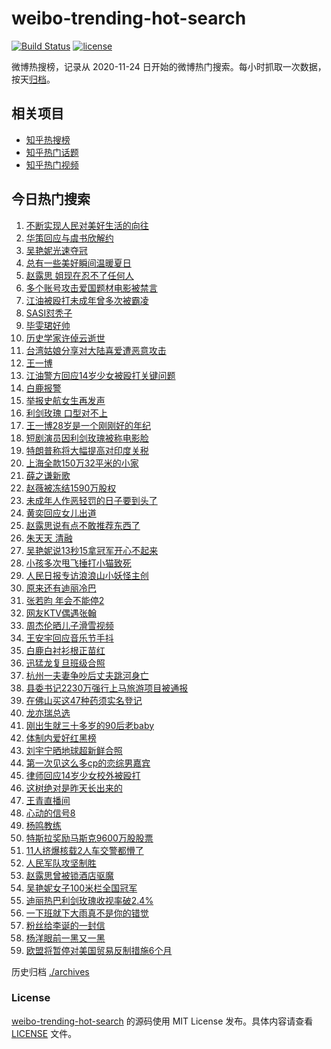 # weibo-trending-hot-search

[![Build Status](https://github.com/justjavac/weibo-trending-hot-search/workflows/ci/badge.svg?branch=master)](https://github.com/justjavac/weibo-trending-hot-search/actions)
[![license](https://img.shields.io/github/license/justjavac/weibo-trending-hot-search)](https://github.com/justjavac/weibo-trending-hot-search/blob/master/LICENSE)

微博热搜榜，记录从 2020-11-24 日开始的微博热门搜索。每小时抓取一次数据，按天[归档](./archives)。

## 相关项目

- [知乎热搜榜](https://github.com/justjavac/zhihu-trending-top-search)
- [知乎热门话题](https://github.com/justjavac/zhihu-trending-hot-questions)
- [知乎热门视频](https://github.com/justjavac/zhihu-trending-hot-video)

## 今日热门搜索

<!-- BEGIN -->
<!-- 最后更新时间 Tue Aug 05 2025 01:12:26 GMT+0800 (China Standard Time) -->

1. [不断实现人民对美好生活的向往](https://s.weibo.com//weibo?q=%23%E4%B8%8D%E6%96%AD%E5%AE%9E%E7%8E%B0%E4%BA%BA%E6%B0%91%E5%AF%B9%E7%BE%8E%E5%A5%BD%E7%94%9F%E6%B4%BB%E7%9A%84%E5%90%91%E5%BE%80%23&Refer=new_time)
1. [华策回应与虞书欣解约](https://s.weibo.com//weibo?q=%23%E5%8D%8E%E7%AD%96%E5%9B%9E%E5%BA%94%E4%B8%8E%E8%99%9E%E4%B9%A6%E6%AC%A3%E8%A7%A3%E7%BA%A6%23&t=31&band_rank=1&Refer=top)
1. [吴艳妮光速夺冠](https://s.weibo.com//weibo?q=%23%E5%90%B4%E8%89%B3%E5%A6%AE%E5%85%89%E9%80%9F%E5%A4%BA%E5%86%A0%23&t=31&band_rank=9&Refer=top)
1. [总有一些美好瞬间温暖夏日](https://s.weibo.com//weibo?q=%23%E6%80%BB%E6%9C%89%E4%B8%80%E4%BA%9B%E7%BE%8E%E5%A5%BD%E7%9E%AC%E9%97%B4%E6%B8%A9%E6%9A%96%E5%A4%8F%E6%97%A5%23&t=31&band_rank=3&Refer=top)
1. [赵露思 姐现在忍不了任何人](https://s.weibo.com//weibo?q=%E8%B5%B5%E9%9C%B2%E6%80%9D%20%E5%A7%90%E7%8E%B0%E5%9C%A8%E5%BF%8D%E4%B8%8D%E4%BA%86%E4%BB%BB%E4%BD%95%E4%BA%BA&t=31&band_rank=4&Refer=top)
1. [多个账号攻击爱国题材电影被禁言](https://s.weibo.com//weibo?q=%23%E5%A4%9A%E4%B8%AA%E8%B4%A6%E5%8F%B7%E6%94%BB%E5%87%BB%E7%88%B1%E5%9B%BD%E9%A2%98%E6%9D%90%E7%94%B5%E5%BD%B1%E8%A2%AB%E7%A6%81%E8%A8%80%23&t=31&band_rank=2&Refer=top)
1. [江油被殴打未成年曾多次被霸凌](https://s.weibo.com//weibo?q=%23%E6%B1%9F%E6%B2%B9%E8%A2%AB%E6%AE%B4%E6%89%93%E6%9C%AA%E6%88%90%E5%B9%B4%E6%9B%BE%E5%A4%9A%E6%AC%A1%E8%A2%AB%E9%9C%B8%E5%87%8C%23&t=31&band_rank=6&Refer=top)
1. [SASI怼秃子](https://s.weibo.com//weibo?q=SASI%E6%80%BC%E7%A7%83%E5%AD%90&t=31&band_rank=7&Refer=top)
1. [毕雯珺好帅](https://s.weibo.com//weibo?q=%23%E6%AF%95%E9%9B%AF%E7%8F%BA%E5%A5%BD%E5%B8%85%23&t=31&band_rank=13&Refer=top)
1. [历史学家许倬云逝世](https://s.weibo.com//weibo?q=%23%E5%8E%86%E5%8F%B2%E5%AD%A6%E5%AE%B6%E8%AE%B8%E5%80%AC%E4%BA%91%E9%80%9D%E4%B8%96%23&t=31&band_rank=5&Refer=top)
1. [台湾姑娘分享对大陆喜爱遭恶意攻击](https://s.weibo.com//weibo?q=%23%E5%8F%B0%E6%B9%BE%E5%A7%91%E5%A8%98%E5%88%86%E4%BA%AB%E5%AF%B9%E5%A4%A7%E9%99%86%E5%96%9C%E7%88%B1%E9%81%AD%E6%81%B6%E6%84%8F%E6%94%BB%E5%87%BB%23&t=31&band_rank=10&Refer=top)
1. [王一博](https://s.weibo.com//weibo?q=%E7%8E%8B%E4%B8%80%E5%8D%9A&t=31&band_rank=21&Refer=top)
1. [江油警方回应14岁少女被殴打关键问题](https://s.weibo.com//weibo?q=%23%E6%B1%9F%E6%B2%B9%E8%AD%A6%E6%96%B9%E5%9B%9E%E5%BA%9414%E5%B2%81%E5%B0%91%E5%A5%B3%E8%A2%AB%E6%AE%B4%E6%89%93%E5%85%B3%E9%94%AE%E9%97%AE%E9%A2%98%23&t=31&band_rank=11&Refer=top)
1. [白鹿报警](https://s.weibo.com//weibo?q=%23%E7%99%BD%E9%B9%BF%E6%8A%A5%E8%AD%A6%23&t=31&band_rank=12&Refer=top)
1. [举报史航女生再发声](https://s.weibo.com//weibo?q=%E4%B8%BE%E6%8A%A5%E5%8F%B2%E8%88%AA%E5%A5%B3%E7%94%9F%E5%86%8D%E5%8F%91%E5%A3%B0&t=31&band_rank=10&Refer=top)
1. [利剑玫瑰 口型对不上](https://s.weibo.com//weibo?q=%E5%88%A9%E5%89%91%E7%8E%AB%E7%91%B0%20%E5%8F%A3%E5%9E%8B%E5%AF%B9%E4%B8%8D%E4%B8%8A&t=31&band_rank=8&Refer=top)
1. [王一博28岁是一个刚刚好的年纪](https://s.weibo.com//weibo?q=%23%E7%8E%8B%E4%B8%80%E5%8D%9A28%E5%B2%81%E6%98%AF%E4%B8%80%E4%B8%AA%E5%88%9A%E5%88%9A%E5%A5%BD%E7%9A%84%E5%B9%B4%E7%BA%AA%23&t=31&band_rank=16&Refer=top)
1. [短剧演员因利剑玫瑰被称电影脸](https://s.weibo.com//weibo?q=%E7%9F%AD%E5%89%A7%E6%BC%94%E5%91%98%E5%9B%A0%E5%88%A9%E5%89%91%E7%8E%AB%E7%91%B0%E8%A2%AB%E7%A7%B0%E7%94%B5%E5%BD%B1%E8%84%B8&t=31&band_rank=17&Refer=top)
1. [特朗普称将大幅提高对印度关税](https://s.weibo.com//weibo?q=%23%E7%89%B9%E6%9C%97%E6%99%AE%E7%A7%B0%E5%B0%86%E5%A4%A7%E5%B9%85%E6%8F%90%E9%AB%98%E5%AF%B9%E5%8D%B0%E5%BA%A6%E5%85%B3%E7%A8%8E%23&t=31&band_rank=38&Refer=top)
1. [上海全款150万32平米的小家](https://s.weibo.com//weibo?q=%E4%B8%8A%E6%B5%B7%E5%85%A8%E6%AC%BE150%E4%B8%8732%E5%B9%B3%E7%B1%B3%E7%9A%84%E5%B0%8F%E5%AE%B6&t=31&band_rank=16&Refer=top)
1. [薛之谦新歌](https://s.weibo.com//weibo?q=%E8%96%9B%E4%B9%8B%E8%B0%A6%E6%96%B0%E6%AD%8C&t=31&band_rank=14&Refer=top)
1. [赵薇被冻结1590万股权](https://s.weibo.com//weibo?q=%23%E8%B5%B5%E8%96%87%E8%A2%AB%E5%86%BB%E7%BB%931590%E4%B8%87%E8%82%A1%E6%9D%83%23&t=31&band_rank=22&Refer=top)
1. [未成年人作恶轻罚的日子要到头了](https://s.weibo.com//weibo?q=%23%E6%9C%AA%E6%88%90%E5%B9%B4%E4%BA%BA%E4%BD%9C%E6%81%B6%E8%BD%BB%E7%BD%9A%E7%9A%84%E6%97%A5%E5%AD%90%E8%A6%81%E5%88%B0%E5%A4%B4%E4%BA%86%23&t=31&band_rank=24&Refer=top)
1. [黄奕回应女儿出道](https://s.weibo.com//weibo?q=%23%E9%BB%84%E5%A5%95%E5%9B%9E%E5%BA%94%E5%A5%B3%E5%84%BF%E5%87%BA%E9%81%93%23&t=31&band_rank=18&Refer=top)
1. [赵露思说有点不敢推荐东西了](https://s.weibo.com//weibo?q=%23%E8%B5%B5%E9%9C%B2%E6%80%9D%E8%AF%B4%E6%9C%89%E7%82%B9%E4%B8%8D%E6%95%A2%E6%8E%A8%E8%8D%90%E4%B8%9C%E8%A5%BF%E4%BA%86%23&t=31&band_rank=24&Refer=top)
1. [朱天天 清融](https://s.weibo.com//weibo?q=%E6%9C%B1%E5%A4%A9%E5%A4%A9%20%E6%B8%85%E8%9E%8D&t=31&band_rank=20&Refer=top)
1. [吴艳妮说13秒15拿冠军开心不起来](https://s.weibo.com//weibo?q=%23%E5%90%B4%E8%89%B3%E5%A6%AE%E8%AF%B413%E7%A7%9215%E6%8B%BF%E5%86%A0%E5%86%9B%E5%BC%80%E5%BF%83%E4%B8%8D%E8%B5%B7%E6%9D%A5%23&t=31&band_rank=32&Refer=top)
1. [小孩多次甩飞捶打小猫致死](https://s.weibo.com//weibo?q=%23%E5%B0%8F%E5%AD%A9%E5%A4%9A%E6%AC%A1%E7%94%A9%E9%A3%9E%E6%8D%B6%E6%89%93%E5%B0%8F%E7%8C%AB%E8%87%B4%E6%AD%BB%23&t=31&band_rank=30&Refer=top)
1. [人民日报专访浪浪山小妖怪主创](https://s.weibo.com//weibo?q=%23%E4%BA%BA%E6%B0%91%E6%97%A5%E6%8A%A5%E4%B8%93%E8%AE%BF%E6%B5%AA%E6%B5%AA%E5%B1%B1%E5%B0%8F%E5%A6%96%E6%80%AA%E4%B8%BB%E5%88%9B%23&t=31&band_rank=25&Refer=top)
1. [原来还有迪丽冷巴](https://s.weibo.com//weibo?q=%E5%8E%9F%E6%9D%A5%E8%BF%98%E6%9C%89%E8%BF%AA%E4%B8%BD%E5%86%B7%E5%B7%B4&t=31&band_rank=28&Refer=top)
1. [张若昀 年会不能停2](https://s.weibo.com//weibo?q=%E5%BC%A0%E8%8B%A5%E6%98%80%20%E5%B9%B4%E4%BC%9A%E4%B8%8D%E8%83%BD%E5%81%9C2&t=31&band_rank=23&Refer=top)
1. [网友KTV偶遇张翰](https://s.weibo.com//weibo?q=%23%E7%BD%91%E5%8F%8BKTV%E5%81%B6%E9%81%87%E5%BC%A0%E7%BF%B0%23&t=31&band_rank=26&Refer=top)
1. [周杰伦晒儿子滑雪视频](https://s.weibo.com//weibo?q=%E5%91%A8%E6%9D%B0%E4%BC%A6%E6%99%92%E5%84%BF%E5%AD%90%E6%BB%91%E9%9B%AA%E8%A7%86%E9%A2%91&t=31&band_rank=27&Refer=top)
1. [王安宇回应音乐节手抖](https://s.weibo.com//weibo?q=%23%E7%8E%8B%E5%AE%89%E5%AE%87%E5%9B%9E%E5%BA%94%E9%9F%B3%E4%B9%90%E8%8A%82%E6%89%8B%E6%8A%96%23&t=31&band_rank=33&Refer=top)
1. [白鹿白衬衫根正苗红](https://s.weibo.com//weibo?q=%23%E7%99%BD%E9%B9%BF%E7%99%BD%E8%A1%AC%E8%A1%AB%E6%A0%B9%E6%AD%A3%E8%8B%97%E7%BA%A2%23&t=31&band_rank=39&Refer=top)
1. [迅猛龙复旦班级合照](https://s.weibo.com//weibo?q=%23%E8%BF%85%E7%8C%9B%E9%BE%99%E5%A4%8D%E6%97%A6%E7%8F%AD%E7%BA%A7%E5%90%88%E7%85%A7%23&t=31&band_rank=33&Refer=top)
1. [杭州一夫妻争吵后丈夫跳河身亡](https://s.weibo.com//weibo?q=%23%E6%9D%AD%E5%B7%9E%E4%B8%80%E5%A4%AB%E5%A6%BB%E4%BA%89%E5%90%B5%E5%90%8E%E4%B8%88%E5%A4%AB%E8%B7%B3%E6%B2%B3%E8%BA%AB%E4%BA%A1%23&t=31&band_rank=35&Refer=top)
1. [县委书记2230万强行上马旅游项目被通报](https://s.weibo.com//weibo?q=%23%E5%8E%BF%E5%A7%94%E4%B9%A6%E8%AE%B02230%E4%B8%87%E5%BC%BA%E8%A1%8C%E4%B8%8A%E9%A9%AC%E6%97%85%E6%B8%B8%E9%A1%B9%E7%9B%AE%E8%A2%AB%E9%80%9A%E6%8A%A5%23&t=31&band_rank=43&Refer=top)
1. [在佛山买这47种药须实名登记](https://s.weibo.com//weibo?q=%23%E5%9C%A8%E4%BD%9B%E5%B1%B1%E4%B9%B0%E8%BF%9947%E7%A7%8D%E8%8D%AF%E9%A1%BB%E5%AE%9E%E5%90%8D%E7%99%BB%E8%AE%B0%23&t=31&band_rank=31&Refer=top)
1. [龙亦瑞总选](https://s.weibo.com//weibo?q=%E9%BE%99%E4%BA%A6%E7%91%9E%E6%80%BB%E9%80%89&t=31&band_rank=50&Refer=top)
1. [刚出生就三十多岁的90后老baby](https://s.weibo.com//weibo?q=%E5%88%9A%E5%87%BA%E7%94%9F%E5%B0%B1%E4%B8%89%E5%8D%81%E5%A4%9A%E5%B2%81%E7%9A%8490%E5%90%8E%E8%80%81baby&t=31&band_rank=45&Refer=top)
1. [体制内爱好红黑榜](https://s.weibo.com//weibo?q=%E4%BD%93%E5%88%B6%E5%86%85%E7%88%B1%E5%A5%BD%E7%BA%A2%E9%BB%91%E6%A6%9C&t=31&band_rank=41&Refer=top)
1. [刘宇宁晒地球超新鲜合照](https://s.weibo.com//weibo?q=%23%E5%88%98%E5%AE%87%E5%AE%81%E6%99%92%E5%9C%B0%E7%90%83%E8%B6%85%E6%96%B0%E9%B2%9C%E5%90%88%E7%85%A7%23&t=31&band_rank=34&Refer=top)
1. [第一次见这么多cp的恋综男嘉宾](https://s.weibo.com//weibo?q=%E7%AC%AC%E4%B8%80%E6%AC%A1%E8%A7%81%E8%BF%99%E4%B9%88%E5%A4%9Acp%E7%9A%84%E6%81%8B%E7%BB%BC%E7%94%B7%E5%98%89%E5%AE%BE&t=31&band_rank=40&Refer=top)
1. [律师回应14岁少女校外被殴打](https://s.weibo.com//weibo?q=%23%E5%BE%8B%E5%B8%88%E5%9B%9E%E5%BA%9414%E5%B2%81%E5%B0%91%E5%A5%B3%E6%A0%A1%E5%A4%96%E8%A2%AB%E6%AE%B4%E6%89%93%23&t=31&band_rank=36&Refer=top)
1. [这树绝对是昨天长出来的](https://s.weibo.com//weibo?q=%E8%BF%99%E6%A0%91%E7%BB%9D%E5%AF%B9%E6%98%AF%E6%98%A8%E5%A4%A9%E9%95%BF%E5%87%BA%E6%9D%A5%E7%9A%84&t=31&band_rank=45&Refer=top)
1. [王青直播间](https://s.weibo.com//weibo?q=%23%E7%8E%8B%E9%9D%92%E7%9B%B4%E6%92%AD%E9%97%B4%23&t=31&band_rank=47&Refer=top)
1. [心动的信号8](https://s.weibo.com//weibo?q=%E5%BF%83%E5%8A%A8%E7%9A%84%E4%BF%A1%E5%8F%B78&t=31&band_rank=47&Refer=top)
1. [杨鸣教练](https://s.weibo.com//weibo?q=%E6%9D%A8%E9%B8%A3%E6%95%99%E7%BB%83&t=31&band_rank=19&Refer=top)
1. [特斯拉奖励马斯克9600万股股票](https://s.weibo.com//weibo?q=%23%E7%89%B9%E6%96%AF%E6%8B%89%E5%A5%96%E5%8A%B1%E9%A9%AC%E6%96%AF%E5%85%8B9600%E4%B8%87%E8%82%A1%E8%82%A1%E7%A5%A8%23&t=31&band_rank=37&Refer=top)
1. [11人挤爆核载2人车交警都懵了](https://s.weibo.com//weibo?q=%2311%E4%BA%BA%E6%8C%A4%E7%88%86%E6%A0%B8%E8%BD%BD2%E4%BA%BA%E8%BD%A6%E4%BA%A4%E8%AD%A6%E9%83%BD%E6%87%B5%E4%BA%86%23&t=31&band_rank=44&Refer=top)
1. [人民军队攻坚制胜](https://s.weibo.com//weibo?q=%23%E4%BA%BA%E6%B0%91%E5%86%9B%E9%98%9F%E6%94%BB%E5%9D%9A%E5%88%B6%E8%83%9C%23&Refer=new_time)
1. [赵露思曾被锁酒店驱魔](https://s.weibo.com//weibo?q=%23%E8%B5%B5%E9%9C%B2%E6%80%9D%E6%9B%BE%E8%A2%AB%E9%94%81%E9%85%92%E5%BA%97%E9%A9%B1%E9%AD%94%23&t=31&band_rank=15&Refer=top)
1. [吴艳妮女子100米栏全国冠军](https://s.weibo.com//weibo?q=%23%E5%90%B4%E8%89%B3%E5%A6%AE%E5%A5%B3%E5%AD%90100%E7%B1%B3%E6%A0%8F%E5%85%A8%E5%9B%BD%E5%86%A0%E5%86%9B%23&t=31&band_rank=29&Refer=top)
1. [迪丽热巴利剑玫瑰收视率破2.4%](https://s.weibo.com//weibo?q=%23%E8%BF%AA%E4%B8%BD%E7%83%AD%E5%B7%B4%E5%88%A9%E5%89%91%E7%8E%AB%E7%91%B0%E6%94%B6%E8%A7%86%E7%8E%87%E7%A0%B42.4%25%23&t=31&band_rank=41&Refer=top)
1. [一下班就下大雨真不是你的错觉](https://s.weibo.com//weibo?q=%23%E4%B8%80%E4%B8%8B%E7%8F%AD%E5%B0%B1%E4%B8%8B%E5%A4%A7%E9%9B%A8%E7%9C%9F%E4%B8%8D%E6%98%AF%E4%BD%A0%E7%9A%84%E9%94%99%E8%A7%89%23&t=31&band_rank=42&Refer=top)
1. [粉丝给李诞的一封信](https://s.weibo.com//weibo?q=%E7%B2%89%E4%B8%9D%E7%BB%99%E6%9D%8E%E8%AF%9E%E7%9A%84%E4%B8%80%E5%B0%81%E4%BF%A1&t=31&band_rank=46&Refer=top)
1. [杨洋眼前一黑又一黑](https://s.weibo.com//weibo?q=%E6%9D%A8%E6%B4%8B%E7%9C%BC%E5%89%8D%E4%B8%80%E9%BB%91%E5%8F%88%E4%B8%80%E9%BB%91&t=31&band_rank=48&Refer=top)
1. [欧盟将暂停对美国贸易反制措施6个月](https://s.weibo.com//weibo?q=%23%E6%AC%A7%E7%9B%9F%E5%B0%86%E6%9A%82%E5%81%9C%E5%AF%B9%E7%BE%8E%E5%9B%BD%E8%B4%B8%E6%98%93%E5%8F%8D%E5%88%B6%E6%8E%AA%E6%96%BD6%E4%B8%AA%E6%9C%88%23&t=31&band_rank=49&Refer=top)

<!-- END -->

历史归档 [./archives](./archives)

### License

[weibo-trending-hot-search](https://github.com/justjavac/weibo-trending-hot-search) 的源码使用 MIT License
发布。具体内容请查看 [LICENSE](./LICENSE) 文件。
